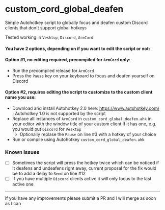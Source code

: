 # custom_cord_global_deafen
Simple Autohotkey script to globally focus and deafen custom Discord clients that don't support global hotkeys

Tested working in `Vesktop`, `Discord`, `ArmCord`

#### You have 2 options, depending on if you want to edit the script or not:
  #### Option #1, no editing required, precompiled for `ArmCord` only:
  - Run the precompiled release for `ArmCord`
  - Press the `Pause` key on your keyboard to focus and deafen yourself on Discord

  #### Option #2, requires editing the script to customize to the custom client name you use:
  - Download and install Autohotkey 2.0 here: https://www.autohotkey.com/ ; Autohotkey 1.0 is not supported by the script
  - Replace all instances of `ArmCord` in `custom_cord_global_deafen.ahk` in your editor with the window title of your custom client if it has one, e.g. you would put `Discord` for `Vesktop`
    - Optionally replase the `Pause` on line #3 with a hotkey of your choice
  - Run or compile using Autohotkey `custom_cord_global_deafen.ahk`

 ### Known issues
  - [ ] Sometimes the script will press the hotkey twice which can be noticed if it deafens and undeafens right away, current proposal for the fix would be to add a delay to `Send` on line #12
  - [ ] If you have multiple `Discord` clients active it will only focus to the last active one
---
If you have any improvements please submit a PR and I will merge as soon as I can
